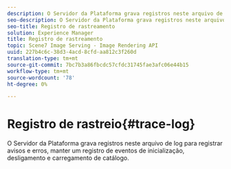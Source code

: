 ```yaml
---
description: O Servidor da Plataforma grava registros neste arquivo de log para registrar avisos e erros, manter um registro de eventos de inicialização, desligamento e carregamento de catálogo.
seo-description: O Servidor da Plataforma grava registros neste arquivo de log para registrar avisos e erros, manter um registro de eventos de inicialização, desligamento e carregamento de catálogo.
seo-title: Registro de rastreamento
solution: Experience Manager
title: Registro de rastreamento
topic: Scene7 Image Serving - Image Rendering API
uuid: 227b4c6c-38d3-4acd-8cfd-aa812c3f260d
translation-type: tm+mt
source-git-commit: 7bc7b3a86fbcdc57cfdc31745fae3afc06e44b15
workflow-type: tm+mt
source-wordcount: '78'
ht-degree: 0%

---
```



# Registro de rastreio{#trace-log}

O Servidor da Plataforma grava registros neste arquivo de log para registrar avisos e erros, manter um registro de eventos de inicialização, desligamento e carregamento de catálogo.

